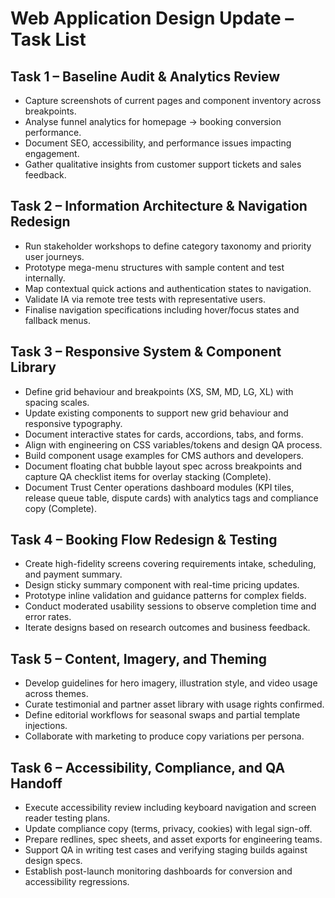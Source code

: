 # Web Application Design Update – Task List

## Task 1 – Baseline Audit & Analytics Review
- Capture screenshots of current pages and component inventory across breakpoints.
- Analyse funnel analytics for homepage → booking conversion performance.
- Document SEO, accessibility, and performance issues impacting engagement.
- Gather qualitative insights from customer support tickets and sales feedback.

## Task 2 – Information Architecture & Navigation Redesign
- Run stakeholder workshops to define category taxonomy and priority user journeys.
- Prototype mega-menu structures with sample content and test internally.
- Map contextual quick actions and authentication states to navigation.
- Validate IA via remote tree tests with representative users.
- Finalise navigation specifications including hover/focus states and fallback menus.

## Task 3 – Responsive System & Component Library
- Define grid behaviour and breakpoints (XS, SM, MD, LG, XL) with spacing scales.
- Update existing components to support new grid behaviour and responsive typography.
- Document interactive states for cards, accordions, tabs, and forms.
- Align with engineering on CSS variables/tokens and design QA process.
- Build component usage examples for CMS authors and developers.
- Document floating chat bubble layout spec across breakpoints and capture QA checklist items for overlay stacking (Complete).
- Document Trust Center operations dashboard modules (KPI tiles, release queue table, dispute cards) with analytics tags and compliance copy (Complete).


## Task 4 – Booking Flow Redesign & Testing
- Create high-fidelity screens covering requirements intake, scheduling, and payment summary.
- Design sticky summary component with real-time pricing updates.
- Prototype inline validation and guidance patterns for complex fields.
- Conduct moderated usability sessions to observe completion time and error rates.
- Iterate designs based on research outcomes and business feedback.

## Task 5 – Content, Imagery, and Theming
- Develop guidelines for hero imagery, illustration style, and video usage across themes.
- Curate testimonial and partner asset library with usage rights confirmed.
- Define editorial workflows for seasonal swaps and partial template injections.
- Collaborate with marketing to produce copy variations per persona.

## Task 6 – Accessibility, Compliance, and QA Handoff
- Execute accessibility review including keyboard navigation and screen reader testing plans.
- Update compliance copy (terms, privacy, cookies) with legal sign-off.
- Prepare redlines, spec sheets, and asset exports for engineering teams.
- Support QA in writing test cases and verifying staging builds against design specs.
- Establish post-launch monitoring dashboards for conversion and accessibility regressions.
